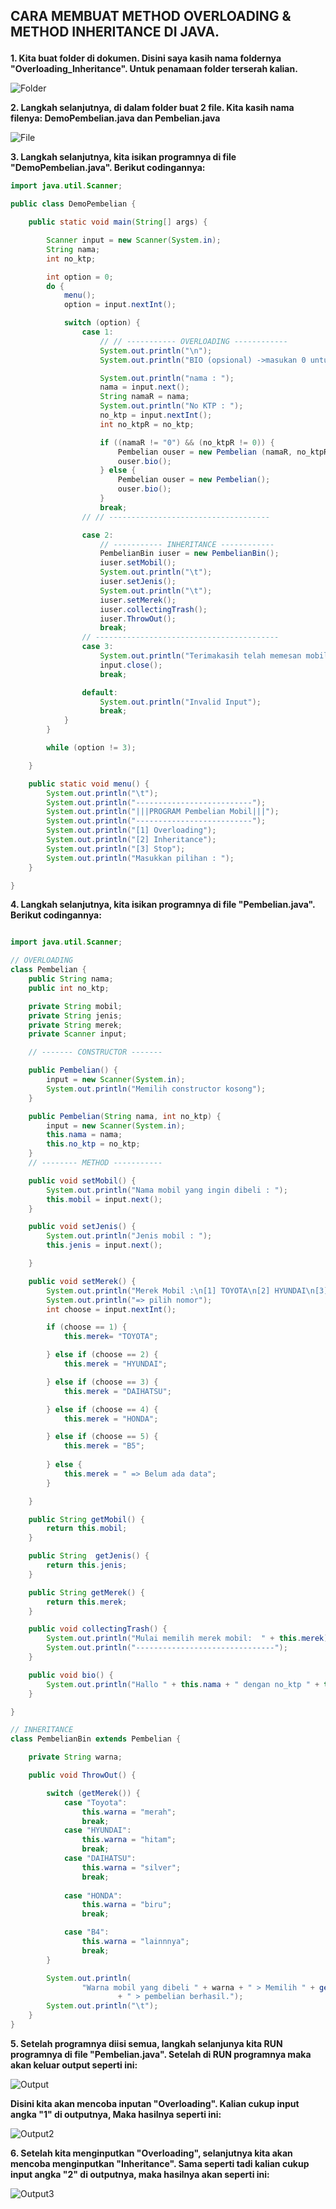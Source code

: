 ## CARA MEMBUAT METHOD OVERLOADING & METHOD INHERITANCE DI JAVA. </p>
<b> 1. Kita buat folder di dokumen. Disini saya kasih nama foldernya "Overloading_Inheritance". Untuk penamaan folder terserah kalian. </b> </p>

![Folder](screenshot/folder.png)</p>

<b> 2. Langkah selanjutnya, di dalam folder buat 2 file. Kita kasih nama filenya: DemoPembelian.java dan Pembelian.java </b> </p>

![File](screenshot/file.png)</p>

<b> 3. Langkah selanjutnya, kita isikan programnya di file "DemoPembelian.java". Berikut codingannya: </b> </p>

```java
import java.util.Scanner;

public class DemoPembelian {

    public static void main(String[] args) {

        Scanner input = new Scanner(System.in);
        String nama;
        int no_ktp;

        int option = 0;
        do {
            menu();
            option = input.nextInt();

            switch (option) {
                case 1:
                    // // ----------- OVERLOADING ------------
                    System.out.println("\n");
                    System.out.println("BIO (opsional) ->masukan 0 untuk skip");

                    System.out.println("nama : ");
                    nama = input.next();
                    String namaR = nama;
                    System.out.println("No KTP : ");
                    no_ktp = input.nextInt();
                    int no_ktpR = no_ktp;

                    if ((namaR != "0") && (no_ktpR != 0)) {
                        Pembelian ouser = new Pembelian (namaR, no_ktpR);
                        ouser.bio();
                    } else {
                        Pembelian ouser = new Pembelian();
                        ouser.bio();
                    }
                    break;
                // // ------------------------------------

                case 2:
                    // ----------- INHERITANCE ------------
                    PembelianBin iuser = new PembelianBin();
                    iuser.setMobil();
                    System.out.println("\t");
                    iuser.setJenis();
                    System.out.println("\t");
                    iuser.setMerek();
                    iuser.collectingTrash();
                    iuser.ThrowOut();
                    break;
                // -----------------------------------------
                case 3:
                    System.out.println("Terimakasih telah memesan mobil...");
                    input.close();
                    break;

                default:
                    System.out.println("Invalid Input");
                    break;
            }
        }

        while (option != 3);

    }

    public static void menu() {
        System.out.println("\t");
        System.out.println("--------------------------");
        System.out.println("|||PROGRAM Pembelian Mobil|||");
        System.out.println("--------------------------");
        System.out.println("[1] Overloading");
        System.out.println("[2] Inheritance");
        System.out.println("[3] Stop");
        System.out.println("Masukkan pilihan : ");
    }

}

```
</p>

<b> 4. Langkah selanjutnya, kita isikan programnya di file "Pembelian.java". Berikut codingannya: </b></p>

```java

import java.util.Scanner;

// OVERLOADING
class Pembelian {
    public String nama;
    public int no_ktp;

    private String mobil;
    private String jenis;
    private String merek;
    private Scanner input;

    // ------- CONSTRUCTOR -------

    public Pembelian() {
        input = new Scanner(System.in);
        System.out.println("Memilih constructor kosong");
    }

    public Pembelian(String nama, int no_ktp) {
        input = new Scanner(System.in);
        this.nama = nama;
        this.no_ktp = no_ktp;
    }
    // -------- METHOD -----------

    public void setMobil() {
        System.out.println("Nama mobil yang ingin dibeli : ");
        this.mobil = input.next();
    }

    public void setJenis() {
        System.out.println("Jenis mobil : ");
        this.jenis = input.next();

    }

    public void setMerek() {
        System.out.println("Merek Mobil :\n[1] TOYOTA\n[2] HYUNDAI\n[3] DAIHATSU\n[4] HONDA\n[5] B5 ");
        System.out.println("=> pilih nomor");
        int choose = input.nextInt();

        if (choose == 1) {
            this.merek= "TOYOTA";

        } else if (choose == 2) {
            this.merek = "HYUNDAI";

        } else if (choose == 3) {
            this.merek = "DAIHATSU";

        } else if (choose == 4) {
            this.merek = "HONDA";

        } else if (choose == 5) {
            this.merek = "B5"; 
        
        } else {
            this.merek = " => Belum ada data";
        }

    }

    public String getMobil() {
        return this.mobil;
    }

    public String  getJenis() {
        return this.jenis;
    }

    public String getMerek() {
        return this.merek;
    }

    public void collectingTrash() {
        System.out.println("Mulai memilih merek mobil:  " + this.merek);
        System.out.println("-------------------------------");
    }

    public void bio() {
        System.out.println("Hallo " + this.nama + " dengan no_ktp " + this.no_ktp);
    }

}

// INHERITANCE
class PembelianBin extends Pembelian {

    private String warna;

    public void ThrowOut() {

        switch (getMerek()) {
            case "Toyota":
                this.warna = "merah";
                break;
            case "HYUNDAI":
                this.warna = "hitam";
                break;
            case "DAIHATSU":
                this.warna = "silver";
                break;
            
            case "HONDA":
                this.warna = "biru";
                break;    

            case "B4":
                this.warna = "lainnnya";
                break;
        }

        System.out.println(
                "Warna mobil yang dibeli " + warna + " > Memilih " + getMobil() + "Jenis: " + getJenis()
                        + " > pembelian berhasil.");
        System.out.println("\t");
    }
}

```
</p>

<b> 5. Setelah programnya diisi semua, langkah selanjunya kita RUN programnya di file "Pembelian.java". Setelah di RUN programnya maka akan keluar output seperti ini: </b> </p>

![Output](screenshot/output1.png)</p>

<b> Disini kita akan mencoba inputan "Overloading". Kalian cukup input angka "1" di outputnya, Maka hasilnya seperti ini: </b> </p>

![Output2](screenshot/output2.png)</p>

<b> 6. Setelah kita menginputkan "Overloading", selanjutnya kita akan mencoba menginputkan "Inheritance". Sama seperti tadi kalian cukup input angka "2" di outputnya, maka hasilnya akan seperti ini: </b> </p>

![Output3](screenshot/output3.png) </p>



